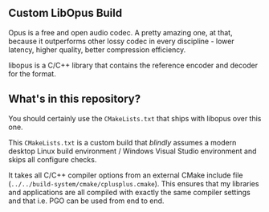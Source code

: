 Custom LibOpus Build
--------------------

Opus is a free and open audio codec. A pretty amazing one, at that,
because it outperforms other lossy codec in every discipline - lower
latency, higher quality, better compression efficiency.

libopus is a C/C++ library that contains the reference encoder and
decoder for the format.


What's in this repository?
--------------------------

You should certainly use the `CMakeLists.txt` that ships with libopus
over this one.

This `CMakeLists.txt` is a custom build that *blindly* assumes a modern
desktop Linux build environment / Windows Visual Studio environment
and skips all configure checks.

It takes all C/C++ compiler options from an external CMake include file
(`../../build-system/cmake/cplusplus.cmake`). This ensures that my
libraries and applications are all compiled with exactly the same
compiler settings and that i.e. PGO can be used from end to end.

